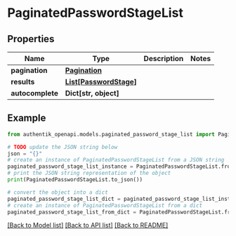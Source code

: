 # PaginatedPasswordStageList


## Properties

Name | Type | Description | Notes
------------ | ------------- | ------------- | -------------
**pagination** | [**Pagination**](Pagination.md) |  | 
**results** | [**List[PasswordStage]**](PasswordStage.md) |  | 
**autocomplete** | **Dict[str, object]** |  | 

## Example

```python
from authentik_openapi.models.paginated_password_stage_list import PaginatedPasswordStageList

# TODO update the JSON string below
json = "{}"
# create an instance of PaginatedPasswordStageList from a JSON string
paginated_password_stage_list_instance = PaginatedPasswordStageList.from_json(json)
# print the JSON string representation of the object
print(PaginatedPasswordStageList.to_json())

# convert the object into a dict
paginated_password_stage_list_dict = paginated_password_stage_list_instance.to_dict()
# create an instance of PaginatedPasswordStageList from a dict
paginated_password_stage_list_from_dict = PaginatedPasswordStageList.from_dict(paginated_password_stage_list_dict)
```
[[Back to Model list]](../README.md#documentation-for-models) [[Back to API list]](../README.md#documentation-for-api-endpoints) [[Back to README]](../README.md)


